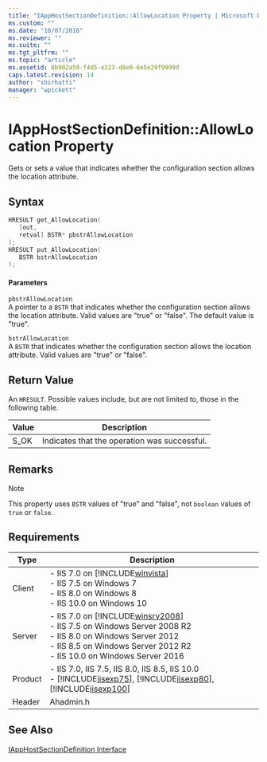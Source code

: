 ```yaml
---
title: "IAppHostSectionDefinition::AllowLocation Property | Microsoft Docs"
ms.custom: ""
ms.date: "10/07/2016"
ms.reviewer: ""
ms.suite: ""
ms.tgt_pltfrm: ""
ms.topic: "article"
ms.assetid: 8b902a59-f4d5-e223-d8e0-6e5e29f9999d
caps.latest.revision: 14
author: "shirhatti"
manager: "wpickett"
---
```

# IAppHostSectionDefinition::AllowLocation Property
Gets or sets a value that indicates whether the configuration section allows the location attribute.  
  
## Syntax  
  
```cpp  
HRESULT get_AllowLocation(  
   [out,  
   retval] BSTR* pbstrAllowLocation  
);  
HRESULT put_AllowLocation(  
   BSTR bstrAllowLocation  
);  
```  
  
#### Parameters  
 `pbstrAllowLocation`  
 A pointer to a `BSTR` that indicates whether the configuration section allows the location attribute. Valid values are "true" or "false". The default value is "true".  
  
 `bstrAllowLocation`  
 A `BSTR` that indicates whether the configuration section allows the location attribute. Valid values are "true" or "false".  
  
## Return Value  
 An `HRESULT`. Possible values include, but are not limited to, those in the following table.  
  
|Value|Description|  
|-----------|-----------------|  
|S_OK|Indicates that the operation was successful.|  
  
## Remarks  
  
> [!NOTE]
>  This property uses `BSTR` values of "true" and "false", not `boolean` values of `true` or `false`.  
  
## Requirements  
  
|Type|Description|  
|----------|-----------------|  
|Client|-   IIS 7.0 on [!INCLUDE[winvista](../../wmi-provider/includes/winvista-md.md)]<br />-   IIS 7.5 on Windows 7<br />-   IIS 8.0 on Windows 8<br />-   IIS 10.0 on Windows 10|  
|Server|-   IIS 7.0 on [!INCLUDE[winsrv2008](../../wmi-provider/includes/winsrv2008-md.md)]<br />-   IIS 7.5 on Windows Server 2008 R2<br />-   IIS 8.0 on Windows Server 2012<br />-   IIS 8.5 on Windows Server 2012 R2<br />-   IIS 10.0 on Windows Server 2016|  
|Product|-   IIS 7.0, IIS 7.5, IIS 8.0, IIS 8.5, IIS 10.0<br />-   [!INCLUDE[iisexp75](../../web-development-reference/native-code-api-reference/includes/iisexp75-md.md)], [!INCLUDE[iisexp80](../../web-development-reference/native-code-api-reference/includes/iisexp80-md.md)], [!INCLUDE[iisexp100](../../web-development-reference/native-code-api-reference/includes/iisexp100-md.md)]|  
|Header|Ahadmin.h|  
  
## See Also  
 [IAppHostSectionDefinition Interface](../../web-development-reference\webdev-native-api-reference/iapphostsectiondefinition-interface.md)